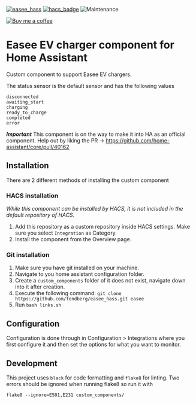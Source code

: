 [![easee_hass](https://img.shields.io/github/release/fondberg/easee_hass.svg?1)](https://github.com/fondberg/easee_hass) [![hacs_badge](https://img.shields.io/badge/HACS-Custom-orange.svg)](https://github.com/custom-components/hacs) ![Maintenance](https://img.shields.io/maintenance/yes/2020.svg)

[![Buy me a coffee](https://img.shields.io/static/v1.svg?label=Buy%20me%20a%20coffee&message=🥨&color=black&logo=buy%20me%20a%20coffee&logoColor=white&labelColor=6f4e37)](https://www.buymeacoffee.com/fondberg)

# Easee EV charger component for Home Assistant

Custom component to support Easee EV chargers.

The status sensor is the default sensor and has the following values

```
disconnected
awaiting_start
charging
ready_to_charge
completed
error
```

**_Important_**
This component is on the way to make it into HA as an official component. Help out by liking the PR -> https://github.com/home-assistant/core/pull/40162

## Installation

There are 2 different methods of installing the custom component

### HACS installation

_While this component can be installed by HACS, it is not included in the default repository of HACS._

1. Add this repository as a custom repository inside HACS settings. Make sure you select `Integration` as Category.
2. Install the component from the Overview page.

### Git installation

1. Make sure you have git installed on your machine.
2. Navigate to you home assistant configuration folder.
3. Create a `custom_components` folder of it does not exist, navigate down into it after creation.
4. Execute the following command: `git clone https://github.com/fondberg/easee_hass.git easee`
5. Run `bash links.sh`

## Configuration
Configuration is done through in Configuration > Integrations where you first configure it and then set the options for what you want to monitor.

## Development

This project uses `black` for code formatting and `flake8` for linting. Two errors should be ignored when running flake8 so run it with

```
flake8 --ignore=E501,E231 custom_components/
```
